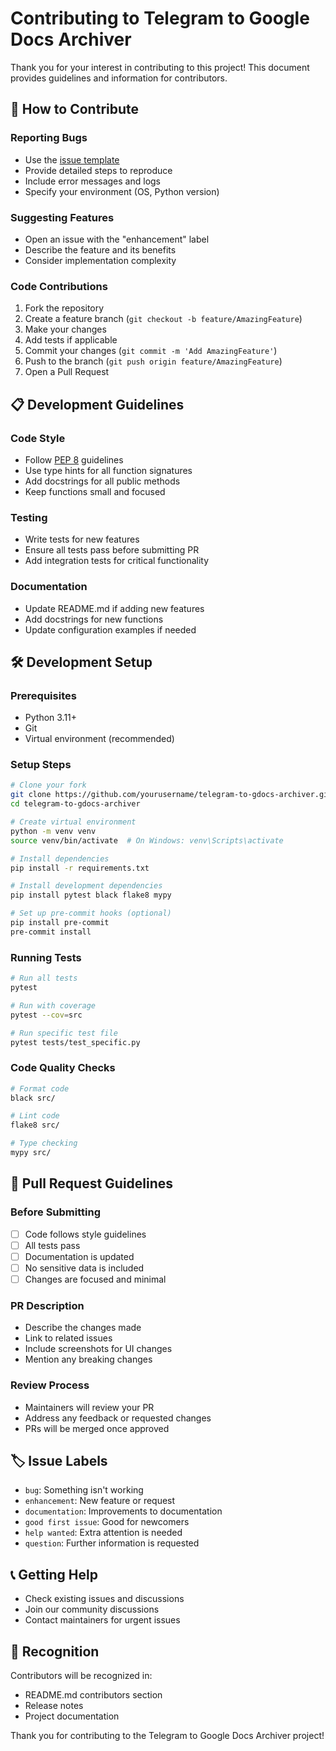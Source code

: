 # Contributing to Telegram to Google Docs Archiver

Thank you for your interest in contributing to this project! This document provides guidelines and information for contributors.

## 🤝 How to Contribute

### Reporting Bugs
- Use the [issue template](.github/ISSUE_TEMPLATE.md)
- Provide detailed steps to reproduce
- Include error messages and logs
- Specify your environment (OS, Python version)

### Suggesting Features
- Open an issue with the "enhancement" label
- Describe the feature and its benefits
- Consider implementation complexity

### Code Contributions
1. Fork the repository
2. Create a feature branch (`git checkout -b feature/AmazingFeature`)
3. Make your changes
4. Add tests if applicable
5. Commit your changes (`git commit -m 'Add AmazingFeature'`)
6. Push to the branch (`git push origin feature/AmazingFeature`)
7. Open a Pull Request

## 📋 Development Guidelines

### Code Style
- Follow [PEP 8](https://www.python.org/dev/peps/pep-0008/) guidelines
- Use type hints for all function signatures
- Add docstrings for all public methods
- Keep functions small and focused

### Testing
- Write tests for new features
- Ensure all tests pass before submitting PR
- Add integration tests for critical functionality

### Documentation
- Update README.md if adding new features
- Add docstrings for new functions
- Update configuration examples if needed

## 🛠️ Development Setup

### Prerequisites
- Python 3.11+
- Git
- Virtual environment (recommended)

### Setup Steps
```bash
# Clone your fork
git clone https://github.com/yourusername/telegram-to-gdocs-archiver.git
cd telegram-to-gdocs-archiver

# Create virtual environment
python -m venv venv
source venv/bin/activate  # On Windows: venv\Scripts\activate

# Install dependencies
pip install -r requirements.txt

# Install development dependencies
pip install pytest black flake8 mypy

# Set up pre-commit hooks (optional)
pip install pre-commit
pre-commit install
```

### Running Tests
```bash
# Run all tests
pytest

# Run with coverage
pytest --cov=src

# Run specific test file
pytest tests/test_specific.py
```

### Code Quality Checks
```bash
# Format code
black src/

# Lint code
flake8 src/

# Type checking
mypy src/
```

## 📝 Pull Request Guidelines

### Before Submitting
- [ ] Code follows style guidelines
- [ ] All tests pass
- [ ] Documentation is updated
- [ ] No sensitive data is included
- [ ] Changes are focused and minimal

### PR Description
- Describe the changes made
- Link to related issues
- Include screenshots for UI changes
- Mention any breaking changes

### Review Process
- Maintainers will review your PR
- Address any feedback or requested changes
- PRs will be merged once approved

## 🏷️ Issue Labels

- `bug`: Something isn't working
- `enhancement`: New feature or request
- `documentation`: Improvements to documentation
- `good first issue`: Good for newcomers
- `help wanted`: Extra attention is needed
- `question`: Further information is requested

## 📞 Getting Help

- Check existing issues and discussions
- Join our community discussions
- Contact maintainers for urgent issues

## 🙏 Recognition

Contributors will be recognized in:
- README.md contributors section
- Release notes
- Project documentation

Thank you for contributing to the Telegram to Google Docs Archiver project!
